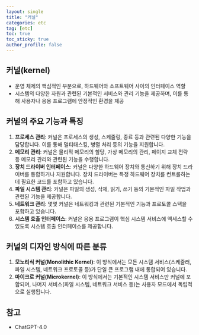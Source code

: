 ```yaml
---
layout: single
title: "커널"
categories: etc
tag: [etc]
toc: true
toc_sticky: true
author_profile: false
---
```

## 커널(kernel)

* 운영 체제의 핵심적인 부분으로, 하드웨어와 소프트웨어 사이의 인터페이스 역할
* 시스템의 다양한 자원과 관련된 기본적인 서비스와 관리 기능을 제공하며, 이를 통해 사용자나 응용 프로그램에 안정적인 환경을 제공



## 커널의 주요 기능과 특징

1. **프로세스 관리**: 커널은 프로세스의 생성, 스케줄링, 종료 등과 관련된 다양한 기능을 담당합니다. 이를 통해 멀티태스킹, 병렬 처리 등의 기능을 지원합니다.
2. **메모리 관리**: 커널은 물리적 메모리의 할당, 가상 메모리의 관리, 페이지 교체 전략 등 메모리 관리와 관련된 기능을 수행합니다.
3. **장치 드라이버 인터페이스**: 커널은 다양한 하드웨어 장치와 통신하기 위해 장치 드라이버를 통합하거나 지원합니다. 장치 드라이버는 특정 하드웨어 장치를 컨트롤하는데 필요한 코드를 포함하고 있습니다.
4. **파일 시스템 관리**: 커널은 파일의 생성, 삭제, 읽기, 쓰기 등의 기본적인 파일 작업과 관련된 기능을 제공합니다.
5. **네트워크 관리**: 몇몇 커널은 네트워킹과 관련된 기본적인 기능과 프로토콜 스택을 포함하고 있습니다.
6. **시스템 호출 인터페이스**: 커널은 응용 프로그램이 핵심 시스템 서비스에 액세스할 수 있도록 시스템 호출 인터페이스를 제공합니다.



## 커널의 디자인 방식에 따른 분류

1. **모노리식 커널(Monolithic Kernel)**: 이 방식에서는 모든 시스템 서비스(스케줄러, 파일 시스템, 네트워크 프로토콜 등)가 단일 큰 프로그램 내에 통합되어 있습니다.
2. **마이크로 커널(Microkernel)**: 이 방식에서는 기본적인 시스템 서비스만 커널에 포함되며, 나머지 서비스(파일 시스템, 네트워크 서비스 등)는 사용자 모드에서 독립적으로 실행됩니다.



## 참고

* ChatGPT-4.0

